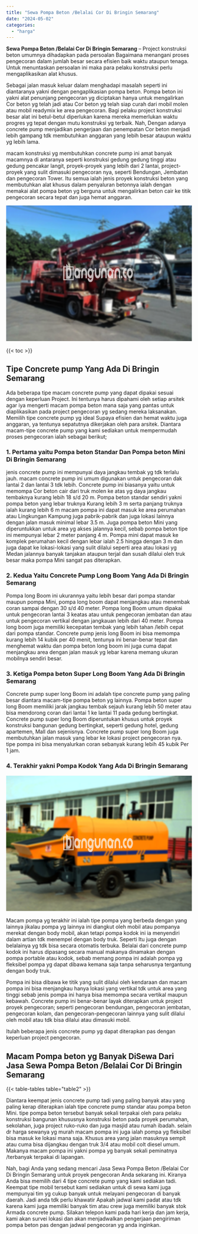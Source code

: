 ```yaml
---
title: "Sewa Pompa Beton /Belalai Cor Di Bringin Semarang"
date: "2024-05-02"
categories: 
  - "harga"
---
```


**Sewa Pompa Beton /Belalai Cor Di Bringin Semarang** – Project konstruksi beton umumnya dihadapkan pada persoalan Bagaimana menangani proses pengecoran dalam jumlah besar secara efisien baik waktu ataupun tenaga. Untuk menuntaskan persoalan ini maka para pelaku konstruksi perlu mengaplikasikan alat khusus.

Sebagai jalan masuk keluar dalam menghadapi masalah seperti ini diantaranya yakni dengan pengaplikasian pompa beton. Pompa beton ini yakni alat penunjang pengecoran yg diciptakan hanya untuk mengalirkan Cor beton yg telah jadi atau Cor beton yg telah siap curah dari mobil molen atau mobil readymix ke area pengecoran. Bagi pelaku project konstruksi besar alat ini betul-betul diperlukan karena mereka memerlukan waktu progres yg tepat dengan mutu konstruksi yg terbaik. Nah, Dengan adanya concrete pump menjadikan pengerjaan dan penempatan Cor beton menjadi lebih gampang tdk membutuhkan anggaran yang lebih besar ataupun waktu yg lebih lama.

macam konstruksi yg membutuhkan concrete pump ini amat banyak macamnya di antaranya seperti konstruksi gedung gedung tinggi atau gedung pencakar langit, proyek-proyek yang lebih dari 2 lantai, project-proyek yang sulit dimasuki pengecoran nya, seperti Bendungan, Jembatan dan pengecoran Tower. Itu semua ialah jenis proyek konstruksi beton yang membutuhkan alat khusus dalam penyaluran betonnya ialah dengan memakai alat pompa beton yg berguna untuk mengalirkan beton cair ke titik pengecoran secara tepat dan juga hemat anggaran.

![Sewa Pompa Beton /Belalai Cor Di Bringin Semarang](/images/sewa-concrete-pump-03.png)

{{< toc >}}

## Tipe Concrete pump Yang Ada Di Bringin Semarang

Ada beberapa tipe macam concrete pump yang dapat dipakai sesuai dengan keperluan Project. Ini tentunya harus dipahami oleh setiap arsitek agar iya mengerti macam pompa beton mana saja yang pantas untuk diaplikasikan pada project pengecoran yg sedang mereka laksanakan. Memilih tipe concrete pump yg ideal Supaya efisien dan hemat waktu juga anggaran, ya tentunya sepatutnya dikerjakan oleh para arsitek. Diantara macam-tipe concrete pump yang kami sediakan untuk mempermudah proses pengecoran ialah sebagai berikut;

### 1\. Pertama yaitu Pompa beton Standar Dan Pompa beton Mini Di Bringin Semarang

jenis concrete pump ini mempunyai daya jangkau tembak yg tdk terlalu jauh. macam concrete pump ini umum digunakan untuk pengecoran dak lantai 2 dan lantai 3 tdk lebih. Concrete pump ini biasanya yaitu untuk memompa Cor beton cair dari truk molen ke atas yg daya jangkau tembaknya kurang lebih 18 s/d 20 m. Pompa beton standar sendiri yakni pompa beton yang lebar truknya Kurang lebih 3 m serta panjang truknya ialah kurang lebih 6 m macam pompa ini dapat masuk ke area perumahan atau Lingkungan Kampung juga pabrik-pabrik dan juga lokasi lainnya dengan jalan masuk minimal lebar 3.5 m. Juga pompa beton Mini yang diperuntukkan untuk area yg akses jalannya kecil, sebab pompa beton tipe ini mempunyai lebar 2 meter panjang 4 m. Pompa mini dapat masuk ke komplek perumahan kecil dengan lebar ialah 2.5 hingga dengan 3 m dan juga dapat ke lokasi-lokasi yang sulit dilalui seperti area atau lokasi yg Medan jalannya banyak tanjakan ataupun terjal dan susah dilalui oleh truk besar maka pompa Mini sangat pas diterapkan.

### 2\. Kedua Yaitu Concrete Pump Long Boom Yang Ada Di Bringin Semarang

Pompa long Boom ini ukurannya yaitu lebih besar dari pompa standar maupun pompa Mini, pompa long boom dapat menjangkau atau menembak coran sampai dengan 30 s/d 40 meter. Pompa long Boom umum dipakai untuk pengecoran lantai 3 keatas atau untuk pengecoran jembatan dan atau untuk pengecoran vertikal dengan jangkauan lebih dari 40 meter. Pompa long boom juga memiliki kecepatan tembak yang lebih tahan /lebih cepat dari pompa standar. Concrete pump jenis long Boom ini bisa memompa kurang lebih 14 kubik per 40 menit, tentunya ini benar-benar tepat dan menghemat waktu dan pompa beton long boom ini juga cuma dapat menjangkau area dengan jalan masuk yg lebar karena memang ukuran mobilnya sendiri besar.

### 3\. Ketiga Pompa beton Super Long Boom Yang Ada Di Bringin Semarang

Concrete pump super long Boom ini adalah tipe concrete pump yang paling besar diantara macam-tipe pompa beton yg lainnya. Pompa beton super long Boom memiliki jarak jangkau tembak sejauh kurang lebih 50 meter atau bisa mendorong coran dari lantai 1 ke lantai 11 pada gedung bertingkat. Concrete pump super long Boom diperuntukan khusus untuk proyek konstruksi bangunan gedung bertingkat, seperti gedung hotel, gedung apartemen, Mall dan sejenisnya. Concrete pump super long Boom juga membutuhkan jalan masuk yang lebar ke lokasi project pengecoran nya. tipe pompa ini bisa menyalurkan coran sebanyak kurang lebih 45 kubik Per 1 jam.

### 4\. Terakhir yakni Pompa Kodok Yang Ada Di Bringin Semarang

![Sewa Pompa Beton /Belalai Cor Di Bringin Semarang](/images/sewa-concrete-pump-07.png)

Macam pompa yg terakhir ini ialah tipe pompa yang berbeda dengan yang lainnya jikalau pompa yg lainnya ini diangkut oleh mobil atau pompanya merekat dengan body mobil, akan tetapi pompa kodok ini ia menyendiri dalam artian tdk menempel dengan body truk. Seperti Itu juga dengan belalainya yg tdk bisa secara otomatis terbuka. Belalai dari concrete pump kodok ini harus dipasang secara manual makanya dinamakan dengan pompa portable atau kodok, sebab memang pompa ini adalah pompa yg fleksibel pompa yg dapat dibawa kemana saja tanpa seharusnya tergantung dengan body truk.

Pompa ini bisa dibawa ke titik yang sulit dilalui oleh kendaraan dan macam pompa ini bisa menjangkau hanya lokasi yang vertikal tdk untuk area yang tinggi sebab jenis pompa ini hanya bisa memompa secara vertikal maupun kebawah. Concrete pump ini benar-benar layak diterapkan untuk project proyek pengecoran; seperti pengecoran bendungan, pengecoran jembatan, pengecoran kolam, dan pengecoran-pengecoran lainnya yang sulit dilalui oleh mobil atau tdk bisa dilalui atau dimasuki mobil.

Itulah beberapa jenis concrete pump yg dapat diterapkan pas dengan keperluan project pengecoran.

## Macam Pompa beton yg Banyak DiSewa Dari Jasa Sewa Pompa Beton /Belalai Cor Di Bringin Semarang

{{< table-tables table="table2" >}}

Diantara keempat jenis concrete pump tadi yang paling banyak atau yang paling kerap diterapkan ialah tipe concrete pump standar atau pompa beton Mini. tipe pompa beton tersebut banyak sekali terpakai oleh para pelaku konstruksi bangunan khususnya konstruksi beton pada proyek perumahan, sekolahan, juga project ruko-ruko dan juga masjid atau rumah ibadah. selain dr harga sewanya yg murah macam pompa ini juga ialah pompa yg fleksibel bisa masuk ke lokasi mana saja. Khusus area yang jalan masuknya sempit atau cuma bisa dijangkau dengan truk 3/4 atau mobil colt diesel umum. Makanya macam pompa ini yakni pompa yg banyak sekali peminatnya /terbanyak terpakai di lapangan.

Nah, bagi Anda yang sedang mencari Jasa Sewa Pompa Beton /Belalai Cor Di Bringin Semarang untuk proyek pengecoran Anda sekarang ini. Kiranya Anda bisa memilih dari 4 tipe concrete pump yang kami sediakan tadi. Keempat tipe mobil tersebut kami sediakan untuk di sewa kami juga mempunyai tim yg cukup banyak untuk melayani pengecoran di banyak daerah. Jadi anda tdk perlu khawatir Apakah jadwal kami padat atau tdk karena kami juga memiliki banyak tim atau crew juga memiliki banyak stok Armada concrete pump. Silakan telepon kami pada hari kerja dan jam kerja, kami akan survei lokasi dan akan menjadwalkan pengerjaan pengiriman pompa beton pas dengan jadwal pengecoran yg anda inginkan.
